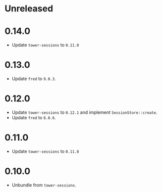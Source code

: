 # Unreleased

# 0.14.0

- Update `tower-sessions` to `0.11.0`

# 0.13.0

- Update `fred` to `9.0.3`.

# 0.12.0

- Update `tower-sessions` to `0.12.1` and implement `SessionStore::create`.
- Update `fred` to `8.0.6`.

# 0.11.0

- Update `tower-sessions` to `0.11.0`

# 0.10.0

- Unbundle from `tower-sessions`.
